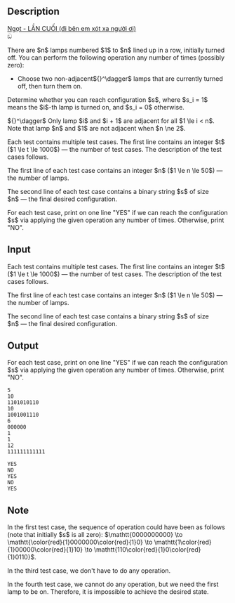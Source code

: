 ## Description

<div><div class="epigraph"><div class="epigraph-text"><a href="https://youtu.be/kSjj0LlsqnI"><span class="tex-font-style-it">Ngọt - LẦN CUỐI (đi bên em xót xa người ơi)</span></a></div><div class="epigraph-source">ඞ</div></div><p>There are $n$ lamps numbered $1$ to $n$ lined up in a row, initially turned off. You can perform the following operation any number of times (possibly zero): </p><ul> <li> Choose two <span class="tex-font-style-bf">non-adjacent</span>${}^\dagger$ lamps that are currently turned off, then turn them on. </li></ul><p>Determine whether you can reach configuration $s$, where $s_i = 1$ means the $i$-th lamp is turned on, and $s_i = 0$ otherwise.</p><p>${}^\dagger$ Only lamp $i$ and $i + 1$ are adjacent for all $1 \le i &lt; n$. Note that lamp $n$ and $1$ are <span class="tex-font-style-bf">not</span> adjacent when $n \ne 2$.</p></div><div class="input-specification"><p>Each test contains multiple test cases. The first line contains an integer $t$ ($1 \le t \le 1000$)&nbsp;— the number of test cases. The description of the test cases follows.</p><p>The first line of each test case contains an integer $n$ ($1 \le n \le 50$)&nbsp;— the number of lamps.</p><p>The second line of each test case contains a binary string $s$ of size $n$&nbsp;— the final desired configuration.</p></div><div class="output-specification"><p>For each test case, print on one line <span class="tex-font-style-tt">"YES"</span> if we can reach the configuration $s$ via applying the given operation any number of times. Otherwise, print <span class="tex-font-style-tt">"NO"</span>.</p></div>

## Input

<p>Each test contains multiple test cases. The first line contains an integer $t$ ($1 \le t \le 1000$)&nbsp;— the number of test cases. The description of the test cases follows.</p><p>The first line of each test case contains an integer $n$ ($1 \le n \le 50$)&nbsp;— the number of lamps.</p><p>The second line of each test case contains a binary string $s$ of size $n$&nbsp;— the final desired configuration.</p>

## Output

<p>For each test case, print on one line <span class="tex-font-style-tt">"YES"</span> if we can reach the configuration $s$ via applying the given operation any number of times. Otherwise, print <span class="tex-font-style-tt">"NO"</span>.</p>





```input1|2,3,6,7,10,11
5
10
1101010110
10
1001001110
6
000000
1
1
12
111111111111
```




```output1
YES
NO
YES
NO
YES
```



## Note

<p>In the first test case, the sequence of operation could have been as follows (note that initially $s$ is all zero): $\mathtt{0000000000} \to \mathtt{\color{red}{1}0000000\color{red}{1}0} \to \mathtt{1\color{red}{1}00000\color{red}{1}10} \to \mathtt{110\color{red}{1}0\color{red}{1}0110}$.</p><p>In the third test case, we don't have to do any operation.</p><p>In the fourth test case, we cannot do any operation, but we need the first lamp to be on. Therefore, it is impossible to achieve the desired state.</p>
